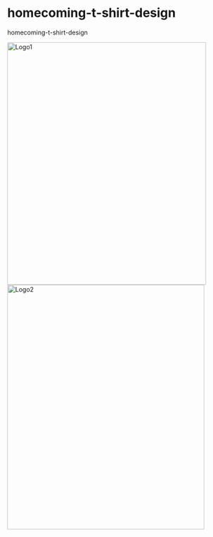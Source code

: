 # homecoming-t-shirt-design
homecoming-t-shirt-design

<img width="452" height="552" alt="Logo1" src="https://github.com/user-attachments/assets/97c0721a-6672-4417-88b5-f74064a21318" />

<img width="448" height="557" alt="Logo2" src="https://github.com/user-attachments/assets/385438d0-25de-4da1-aeb4-b92119b228ed" />
